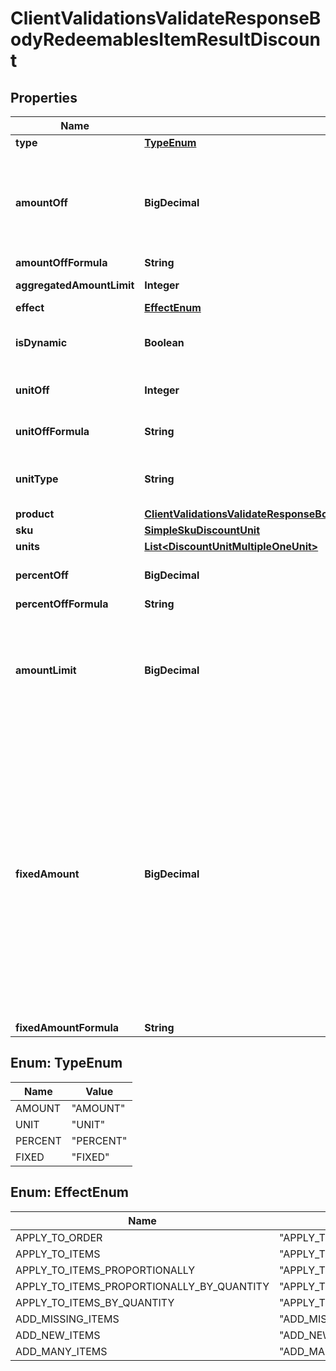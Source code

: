 

# ClientValidationsValidateResponseBodyRedeemablesItemResultDiscount


## Properties

| Name | Type | Description |
|------------ | ------------- | ------------- |
|**type** | [**TypeEnum**](#TypeEnum) |  |
|**amountOff** | **BigDecimal** | Amount taken off the subtotal of a price. Value is multiplied by 100 to precisely represent 2 decimal places. For example, a $10 discount is written as 1000. |
|**amountOffFormula** | **String** |  |
|**aggregatedAmountLimit** | **Integer** | Maximum discount amount per order. |
|**effect** | [**EffectEnum**](#EffectEnum) |  |
|**isDynamic** | **Boolean** | Flag indicating whether the discount was calculated using a formula. |
|**unitOff** | **Integer** | Number of units to be granted a full value discount. |
|**unitOffFormula** | **String** | Formula used to calculate the number of units. |
|**unitType** | **String** | The product deemed as free, chosen from product inventory (e.g. time, items). |
|**product** | [**ClientValidationsValidateResponseBodyRedeemablesItemResultDiscountProduct**](ClientValidationsValidateResponseBodyRedeemablesItemResultDiscountProduct.md) |  |
|**sku** | [**SimpleSkuDiscountUnit**](SimpleSkuDiscountUnit.md) |  |
|**units** | [**List&lt;DiscountUnitMultipleOneUnit&gt;**](DiscountUnitMultipleOneUnit.md) |  |
|**percentOff** | **BigDecimal** | The percent discount that the customer will receive. |
|**percentOffFormula** | **String** |  |
|**amountLimit** | **BigDecimal** | Upper limit allowed to be applied as a discount. Value is multiplied by 100 to precisely represent 2 decimal places. For example, a $6 maximum discount is written as 600. |
|**fixedAmount** | **BigDecimal** | Sets a fixed value for an order total or the item price. The value is multiplied by 100 to precisely represent 2 decimal places. For example, a $10 discount is written as 1000. If the fixed amount is calculated by the formula, i.e. the &#x60;fixed_amount_formula&#x60; parameter is present in the fixed amount definition, this value becomes the **fallback value**. As a result, if the formula cannot be calculated due to missing metadata, for example, this value will be used as the fixed value. |
|**fixedAmountFormula** | **String** |  |



## Enum: TypeEnum

| Name | Value |
|---- | -----|
| AMOUNT | &quot;AMOUNT&quot; |
| UNIT | &quot;UNIT&quot; |
| PERCENT | &quot;PERCENT&quot; |
| FIXED | &quot;FIXED&quot; |



## Enum: EffectEnum

| Name | Value |
|---- | -----|
| APPLY_TO_ORDER | &quot;APPLY_TO_ORDER&quot; |
| APPLY_TO_ITEMS | &quot;APPLY_TO_ITEMS&quot; |
| APPLY_TO_ITEMS_PROPORTIONALLY | &quot;APPLY_TO_ITEMS_PROPORTIONALLY&quot; |
| APPLY_TO_ITEMS_PROPORTIONALLY_BY_QUANTITY | &quot;APPLY_TO_ITEMS_PROPORTIONALLY_BY_QUANTITY&quot; |
| APPLY_TO_ITEMS_BY_QUANTITY | &quot;APPLY_TO_ITEMS_BY_QUANTITY&quot; |
| ADD_MISSING_ITEMS | &quot;ADD_MISSING_ITEMS&quot; |
| ADD_NEW_ITEMS | &quot;ADD_NEW_ITEMS&quot; |
| ADD_MANY_ITEMS | &quot;ADD_MANY_ITEMS&quot; |



